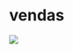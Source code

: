 # vendas

<img src="![WhatsApp Image 2022-02-23 at 21 22 20](https://user-images.githubusercontent.com/68159658/155433437-5ca478c6-aa46-4752-ba92-be2c256e55db.jpeg)">
